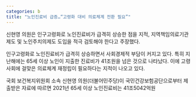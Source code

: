 ```yaml
---
categories: b
title: "노인진료비 급증…“고령화 대비 의료체계 전환 필요”"
---
```

신현영 의원은 인구고령화로 노인진료비가 급격히 상승한 점을 지적, 지역책임의료기관제도 및 노인주치의제도 도입을 적극 검토해야 한다고 주장했다.



인구고령화로 노인진료비가 급격히 상승하면서 사회경제적 부담이 커지고 있다. 특히 지난해에는 65세 이상 노인이 지출한 진료비가 41조원을 넘은 것으로 나타났다. 이에 고령사회에 걸맞은 의료체계 재정립이 필요하다는 지적이 나오고 있다.

국회 보건복지위원회 소속 신현영 의원(더불어민주당)이 국민건강보험공단으로부터 제출받은 자료에 따르면 2021년 65세 이상 노인진료비는 41조5042억원